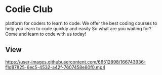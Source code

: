 # Codie Club

platform for coders to learn to code. We offer the best coding courses to help you learn to code quickly and easily So what are you waiting for? Come and learn to code with us today! 




## View


https://user-images.githubusercontent.com/66512898/166743936-f1d87825-6ec5-4532-a42f-7607458e80f0.mp4


